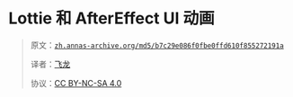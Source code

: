 # Lottie 和 AfterEffect UI 动画

> 原文：[`zh.annas-archive.org/md5/b7c29e086f0fbe0ffd610f855272191a`](https://zh.annas-archive.org/md5/b7c29e086f0fbe0ffd610f855272191a)
> 
> 译者：[飞龙](https://github.com/wizardforcel)
> 
> 协议：[CC BY-NC-SA 4.0](http://creativecommons.org/licenses/by-nc-sa/4.0/)
